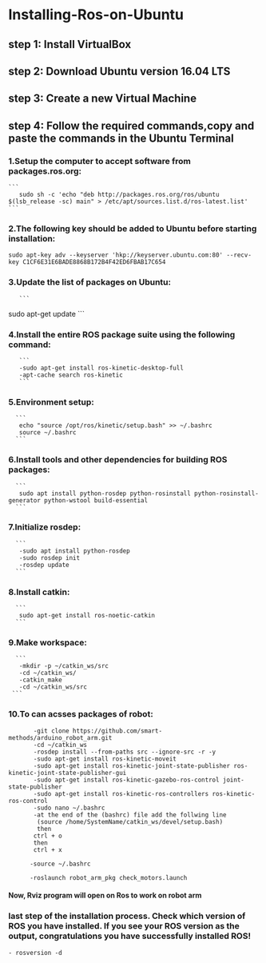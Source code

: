 # Installing-Ros-on-Ubuntu

## step 1: Install VirtualBox
## step 2: Download Ubuntu version 16.04 LTS
## step 3: Create a new Virtual Machine
## step 4: Follow the required commands,copy and paste the commands in the Ubuntu Terminal

### 1.Setup the computer to accept software from packages.ros.org:
    ``` 
       sudo sh -c 'echo "deb http://packages.ros.org/ros/ubuntu $(lsb_release -sc) main" > /etc/apt/sources.list.d/ros-latest.list'
    ```
### 2.The following key should be added to Ubuntu before starting installation:
   ```
  sudo apt-key adv --keyserver 'hkp://keyserver.ubuntu.com:80' --recv-key C1CF6E31E6BADE8868B172B4F42ED6FBAB17C654
   ```
### 3.Update the list of packages on Ubuntu:
       ```
   sudo apt-get update
       ```
### 4.Install the entire ROS package suite using the following command:
       ```
       -sudo apt-get install ros-kinetic-desktop-full
       -apt-cache search ros-kinetic
       ```
       
### 5.Environment setup:
      ```
       echo "source /opt/ros/kinetic/setup.bash" >> ~/.bashrc
       source ~/.bashrc
      ```
### 6.Install tools and other dependencies for building ROS packages:
      ```
       sudo apt install python-rosdep python-rosinstall python-rosinstall-generator python-wstool build-essential
      ```
### 7.Initialize rosdep:
      ```
       -sudo apt install python-rosdep
       -sudo rosdep init 
       -rosdep update
      ```
### 8.Install catkin:
      ```
       sudo apt-get install ros-noetic-catkin
      ```
### 9.Make workspace:
      ```
       -mkdir -p ~/catkin_ws/src
       -cd ~/catkin_ws/
       -catkin_make
       -cd ~/catkin_ws/src
     ```
### 10.To can acsses packages of robot:
```
       -git clone https://github.com/smart-methods/arduino_robot_arm.git
       -cd ~/catkin_ws
       -rosdep install --from-paths src --ignore-src -r -y
       -sudo apt-get install ros-kinetic-moveit
       -sudo apt-get install ros-kinetic-joint-state-publisher ros-kinetic-joint-state-publisher-gui
       -sudo apt-get install ros-kinetic-gazebo-ros-control joint-state-publisher
       -sudo apt-get install ros-kinetic-ros-controllers ros-kinetic-ros-control
       -sudo nano ~/.bashrc
       -at the end of the (bashrc) file add the follwing line
        (source /home/SystemName/catkin_ws/devel/setup.bash)
        then 
       ctrl + o
       then
       ctrl + x

      -source ~/.bashrc

      -roslaunch robot_arm_pkg check_motors.launch
 ```
#### Now, Rviz program will open on Ros to work on robot arm
        
### last step of the installation process. Check which version of ROS you have installed. If you see your ROS version as the output, congratulations you have           successfully installed ROS!
```
- rosversion -d 
 ```     

